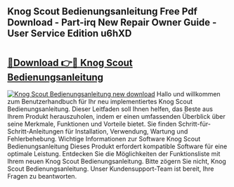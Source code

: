 ## Knog Scout Bedienungsanleitung Free Pdf Download - Part-irq New Repair Owner Guide - User Service Edition u6hXD

# <h2><a href="http://df5c49j.blite.top/?on=Knog+Scout+Bedienungsanleitung">🔗Download 👉🔴 Knog Scout Bedienungsanleitung</a></h2>

[![Knog Scout Bedienungsanleitung new download](https://i.imgur.com/lujVjoI.png)](http://df5c49j.blite.top/?on=Knog+Scout+Bedienungsanleitung)
Hallo und willkommen zum Benutzerhandbuch für Ihr neu implementiertes Knog Scout Bedienungsanleitung. Dieser Leitfaden soll Ihnen helfen, das Beste aus Ihrem Produkt herauszuholen, indem er einen umfassenden Überblick über seine Merkmale, Funktionen und Vorteile bietet. Sie finden Schritt-für-Schritt-Anleitungen für Installation, Verwendung, Wartung und Fehlerbehebung. Wichtige Informationen zur Software Knog Scout Bedienungsanleitung Dieses Produkt erfordert kompatible Software für eine optimale Leistung. Entdecken Sie die Möglichkeiten der Funktionsliste mit Ihrem neuen Knog Scout Bedienungsanleitung. Bitte zögern Sie nicht, Knog Scout Bedienungsanleitung. Unser Kundensupport-Team ist bereit, Ihre Fragen zu beantworten.
